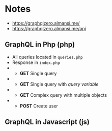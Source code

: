 # Notes

- https://graphqlzero.almansi.me/
- https://graphqlzero.almansi.me/api

## GraphQL in Php (php)

- All queries located in `queries.php`
- Response in `index.php`
- - **GET** Single query
- - **GET** Single query with *query variable*
- - **GET** Complex query with multiple objects
- - **POST** Create user

## GraphQL in Javascript (js)